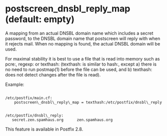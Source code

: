 # postscreen_dnsbl_reply_map (default: empty)
 A mapping from an actual DNSBL domain name which includes a secret
password, to the DNSBL domain name that postscreen will reply with
when it rejects mail. When no mapping is found, the actual DNSBL
domain will be used. 


 For maximal stability it is best to use a file that is read
into memory such as pcre:, regexp: or texthash: (texthash: is similar
to hash:, except a) there is no need to run postmap(1) before the
file can be used, and b) texthash: does not detect changes after
the file is read). 


 Example: 



```

/etc/postfix/main.cf:
    postscreen\_dnsbl\_reply\_map = texthash:/etc/postfix/dnsbl\_reply

```


```

/etc/postfix/dnsbl\_reply:
   secret.zen.spamhaus.org      zen.spamhaus.org

```

 This feature is available in Postfix 2.8. 


